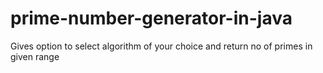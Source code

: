 # prime-number-generator-in-java
Gives option to select algorithm of your choice and return no of  primes in given range
